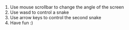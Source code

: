 1. Use mouse scrollbar to change the angle of the screen
2. Use wasd to control a snake
3. Use arrow keys to control the second snake
4. Have fun :)
